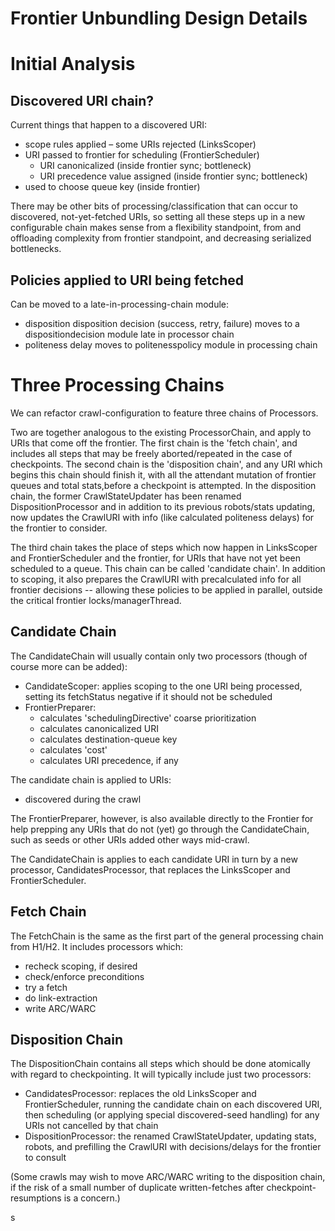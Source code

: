 # Frontier Unbundling Design Details

# Initial Analysis

## Discovered URI chain?

Current things that happen to a discovered URI:

-   scope rules applied – some URIs rejected (LinksScoper)
-   URI passed to frontier for scheduling (FrontierScheduler)
    -   URI canonicalized (inside frontier sync; bottleneck)
    -   URI precedence value assigned (inside frontier sync; bottleneck)
-   used to choose queue key (inside frontier)

There may be other bits of processing/classification that can occur to
discovered, not-yet-fetched URIs, so setting all these steps up in a new
configurable chain makes sense from a flexibility standpoint, from and
offloading complexity from frontier standpoint, and decreasing
serialized bottlenecks.

## Policies applied to URI being fetched

Can be moved to a late-in-processing-chain module:

-   disposition disposition decision (success, retry, failure) moves to
    a dispositiondecision module late in processor chain
-   politeness delay moves to politenesspolicy module in processing
    chain

# Three Processing Chains

We can refactor crawl-configuration to feature three chains of
Processors.

Two are together analogous to the existing ProcessorChain, and apply to
URIs that come off the frontier. The first chain is the 'fetch chain',
and includes all steps that may be freely aborted/repeated in the case
of checkpoints. The second chain is the 'disposition chain', and any URI
which begins this chain should finish it, with all the attendant
mutation of frontier queues and total stats,before a checkpoint is
attempted. In the disposition chain, the former CrawlStateUpdater has
been renamed DispositionProcessor and in addition to its previous
robots/stats updating, now updates the CrawlURI with info (like
calculated politeness delays) for the frontier to consider.

The third chain takes the place of steps which now happen in LinksScoper
and FrontierScheduler and the frontier, for URIs that have not yet been
scheduled to a queue. This chain can be called 'candidate chain'. In
addition to scoping, it also prepares the CrawlURI with precalculated
info for all frontier decisions -- allowing these policies to be applied
in parallel, outside the critical frontier locks/managerThread.

## Candidate Chain

The CandidateChain will usually contain only two processors (though of
course more can be added):

-   CandidateScoper: applies scoping to the one URI being processed,
    setting its fetchStatus negative if it should not be scheduled
-   FrontierPreparer:
    -   calculates 'schedulingDirective' coarse prioritization
    -   calculates canonicalized URI
    -   calculates destination-queue key
    -   calculates 'cost'
    -   calculates URI precedence, if any

The candidate chain is applied to URIs:

-   discovered during the crawl

The FrontierPreparer, however, is also available directly to the
Frontier for help prepping any URIs that do not (yet) go through the
CandidateChain, such as seeds or other URIs added other ways mid-crawl.

The CandidateChain is applies to each candidate URI in turn by a new
processor, CandidatesProcessor, that replaces the LinksScoper and
FrontierScheduler.

## Fetch Chain

The FetchChain is the same as the first part of the general processing
chain from H1/H2. It includes processors which:

-   recheck scoping, if desired
-   check/enforce preconditions
-   try a fetch
-   do link-extraction
-   write ARC/WARC

## Disposition Chain

The DispositionChain contains all steps which should be done atomically
with regard to checkpointing. It will typically include just two
processors:

-   CandidatesProcessor: replaces the old LinksScoper and
    FrontierScheduler, running the candidate chain on each discovered
    URI, then scheduling (or applying special discovered-seed handling)
    for any URIs not cancelled by that chain
-   DispositionProcessor: the renamed CrawlStateUpdater, updating stats,
    robots, and prefilling the CrawlURI with decisions/delays for the
    frontier to consult

(Some crawls may wish to move ARC/WARC writing to the disposition chain,
if the risk of a small number of duplicate written-fetches after
checkpoint-resumptions is a concern.)

s
